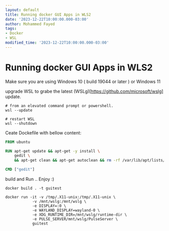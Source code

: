 ```yaml
---
layout: default
title: Running docker GUI Apps in WLS2 
date: '2023-12-22T10:00:00.000-03:00'
author: Mohammed Fayed
tags:
- Docker
- WSL
modified_time: '2023-12-22T10:00:00.000-03:00'
---
```


# Running docker GUI Apps in WLS2 

Make sure you are using Windows 10 ( build 19044 or later )  or Windows 11

upgrade WSL to grabe the latest (WSLg)[https://github.com/microsoft/wslg] update.

```shell
# from an elevated command prompt or powershell.
wsl --update

# restart WSL
wsl --shutdown 
```

Ceate Dockefile with bellow content:

```dockerfile
FROM ubuntu

RUN apt-get update && apt-get -y install \
    gedit \
    && apt-get clean && apt-get autoclean && rm -rf /var/lib/apt/lists/*

CMD ["gedit"]
```

build and Run .. Enjoy :)

```shell
docker build . -t guitest

docker run -it -v /tmp/.X11-unix:/tmp/.X11-unix \
            -v /mnt/wslg:/mnt/wslg \
            -e DISPLAY=:0 \
            -e WAYLAND_DISPLAY=wayland-0 \
            -e XDG_RUNTIME_DIR=/mnt/wslg/runtime-dir \
            -e PULSE_SERVER/mnt/wslg/PulseServer \
            guitest
```